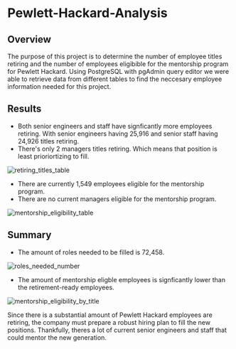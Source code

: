 # Pewlett-Hackard-Analysis

## Overview
The purpose of this project is to determine the number of employee titles retiring and the number of employees eligibible for the mentorship program for Pewlett Hackard. Using PostgreSQL with pgAdmin query editor we were able to retrieve data from different tables to find the neccesary employee information needed for this project.

## Results
- Both senior engineers and staff have signficantly more employees retiring. With senior engineers having 25,916 and senior staff having 24,926 titles retiring.
- There's only 2 managers titles retiring. Which means that position is least prioriortizing to fill. 

![retiring_titles_table](https://user-images.githubusercontent.com/106359564/209029977-1ee58443-f411-4841-abdd-e9446040f2e5.png)

- There are currently 1,549 employees eligible for the mentorship program. 
- There are no current managers eligible for the mentorship program.

![mentorship_eligibility_table](https://user-images.githubusercontent.com/106359564/209030002-f05fc08d-d4b9-4cc4-bfce-9a786fcdf476.png)

## Summary
- The amount of roles needed to be filled is 72,458.

![roles_needed_number](https://user-images.githubusercontent.com/106359564/209030024-ebce8d2f-4fbf-4967-9079-9c12c54823ef.png)

- The amount of mentorship eligble employees is signficantly lower than the retirement-ready employees.

![mentorship_eligibility_by_title](https://user-images.githubusercontent.com/106359564/209030035-80c1bb6f-c83e-481f-b495-1581657fcc14.png)

Since there is a substantial amount of Pewlett Hackard employees are retiring, the company must prepare a robust hiring plan to fill the new positions. Thankfully, theres a lot of current senior engineers and staff that could mentor the new generation.
